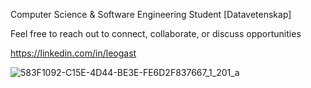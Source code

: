 Computer Science & Software Engineering Student [Datavetenskap]

Feel free to reach out to connect, collaborate, or discuss opportunities

https://linkedin.com/in/leogast

![583F1092-C15E-4D44-BE3E-FE6D2F837667_1_201_a](https://github.com/leogast/leogast/assets/87450778/ea156b9a-4471-46a8-94c5-a13afa22f8d2)
 
<!--
**leogast/leogast** is a ✨ _special_ ✨ repository because its `README.md` (this file) appears on your GitHub profile.

Here are some ideas to get you started:

- 🔭 I’m currently working on ...
- 🌱 I’m currently learning ...
- 👯 I’m looking to collaborate on ...
- 🤔 I’m looking for help with ...
- 💬 Ask me about ...
- 📫 How to reach me: ...
- 😄 Pronouns: ...
- ⚡ Fun fact: ...
-->
